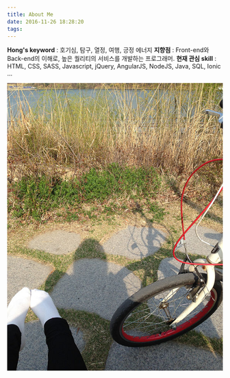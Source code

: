 ```yaml
---
title: About Me
date: 2016-11-26 18:28:20
tags:
---
```


**Hong's keyword** : 호기심, 탐구, 열정, 여행, 긍정 에너지
**지향점** : Front-end와 Back-end의 이해로, 높은 퀄리티의 서비스를 개발하는 프로그래머. 
**현재 관심 skill** : HTML, CSS, SASS, Javascript, jQuery, AngularJS, NodeJS, Java, SQL, Ionic ...

![Hong Hong](sharry.JPG)
